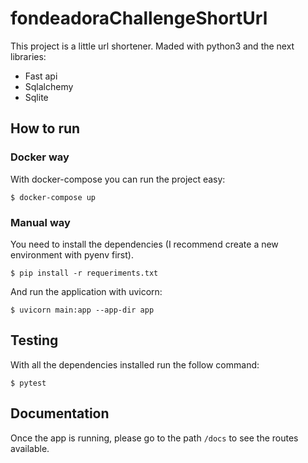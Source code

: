 # fondeadoraChallengeShortUrl

This project is a little url shortener. Maded with python3 and the next libraries:
- Fast api
- Sqlalchemy
- Sqlite

## How to run

### Docker way

With docker-compose you can run the project easy:

```
$ docker-compose up
```

### Manual way
You need to install the dependencies (I recommend create a new environment with pyenv first).

```
$ pip install -r requeriments.txt
```

And run the application with uvicorn:

```
$ uvicorn main:app --app-dir app
```

## Testing

With all the dependencies installed run the follow command:

```
$ pytest
```


## Documentation

Once the app is running, please go to the path `/docs` to see the routes available.
